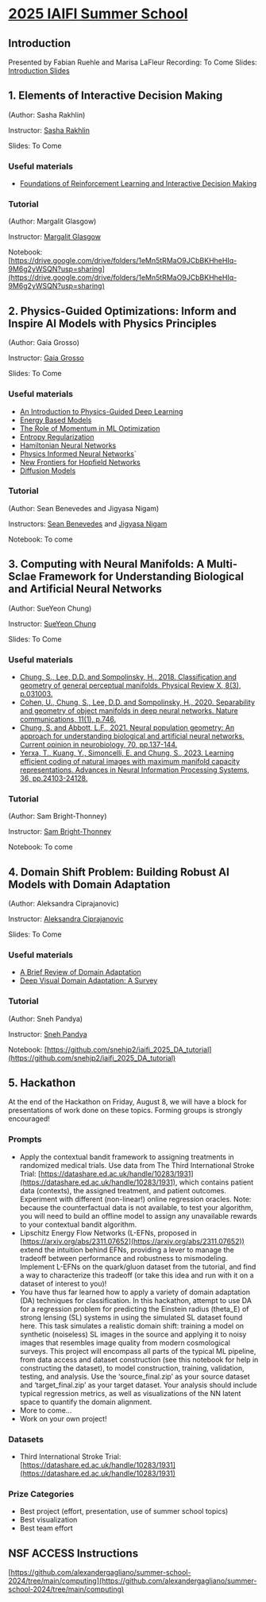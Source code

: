 # [2025 IAIFI Summer School](https://iaifi.org/phd-summer-school.html)

## Introduction
Presented by Fabian Ruehle and Marisa LaFleur
Recording: To Come
Slides: [Introduction Slides](https://www.dropbox.com/scl/fi/kbjpk4vsunedwulezu2yb/2025_Summer-School_Introduction.pdf?rlkey=34cprm9ns3gqlhuk2saxrn3u8&dl=0)

## 1. Elements of Interactive Decision Making
(Author: Sasha Rakhlin)

Instructor: [Sasha Rakhlin](https://www.mit.edu/~rakhlin/)

Slides: To Come

### Useful materials

* [Foundations of Reinforcement Learning and Interactive Decision Making](https://arxiv.org/abs/2312.16730)

### Tutorial
(Author: Margalit Glasgow)

Instructor: [Margalit Glasgow](https://margalitglasgow.github.io)

Notebook: [https://drive.google.com/drive/folders/1eMn5tRMaO9JCbBKHheHIq-9M6g2yWSQN?usp=sharing](https://drive.google.com/drive/folders/1eMn5tRMaO9JCbBKHheHIq-9M6g2yWSQN?usp=sharing)

## 2. Physics-Guided Optimizations: Inform and Inspire AI Models with Physics Principles
(Author: Gaia Grosso)

Instructor: [Gaia Grosso](https://iaifi.org/current-fellows.html#gaia-grosso)

Slides: To Come

### Useful materials

* [An Introduction to Physics-Guided Deep Learning](https://www.pnas.org/doi/10.1073/pnas.2311808121)
* [Energy Based Models](https://www.researchgate.net/profile/Marcaurelio-Ranzato/publication/216792742_A_Tutorial_on_Energy-Based_Learning/links/0912f50c6862425435000000/A-Tutorial-on-Energy-Based-Learning.pdf)
* [The Role of Momentum in ML Optimization](https://distill.pub/2017/momentum/)
* [Entropy Regularization](https://www.researchgate.net/profile/Y-Bengio/publication/237619703_9_Entropy_Regularization/links/0f3175320aaecbde17000000/9-Entropy-Regularization.pdf)
* [Hamiltonian Neural Networks](https://proceedings.neurips.cc/paper/2019/file/26cd8ecadce0d4efd6cc8a8725cbd1f8-Paper.pdf)
* [Physics Informed Neural Networks](https://arxiv.org/pdf/2105.09506)`  
* [New Frontiers for Hopfield Networks](https://www.nature.com/articles/s42254-023-00595-y)
* [Diffusion Models](https://arxiv.org/pdf/2209.00796)

### Tutorial
(Author: Sean Benevedes and Jigyasa Nigam)

Instructors: [Sean Benevedes](https://physics.mit.edu/faculty/sean-benevedes/) and [Jigyasa Nigam](https://curiosity54.github.io)

Notebook: To come

## 3. Computing with Neural Manifolds: A Multi-Sclae Framework for Understanding Biological and Artificial Neural Networks
(Author: SueYeon Chung)

Instructor: [SueYeon Chung](https://as.nyu.edu/faculty/sueyeon-chung.html)

Slides: To Come

### Useful materials

* [Chung, S., Lee, D.D. and Sompolinsky, H., 2018. Classification and geometry of general perceptual manifolds. Physical Review X, 8(3), p.031003.](https://arxiv.org/abs/1710.06487)
* [Cohen, U., Chung, S., Lee, D.D. and Sompolinsky, H., 2020. Separability and geometry of object manifolds in deep neural networks. Nature communications, 11(1), p.746.](https://www.nature.com/articles/s41467-020-14578-5)
* [Chung, S. and Abbott, L.F., 2021. Neural population geometry: An approach for understanding biological and artificial neural networks. Current opinion in neurobiology, 70, pp.137-144.](https://arxiv.org/abs/2104.07059)
* [Yerxa, T., Kuang, Y., Simoncelli, E. and Chung, S., 2023. Learning efficient coding of natural images with maximum manifold capacity representations. Advances in Neural Information Processing Systems, 36, pp.24103-24128.](https://arxiv.org/abs/2303.03307)

### Tutorial
(Author: Sam Bright-Thonney)

Instructor: [Sam Bright-Thonney](https://www.sambrightthonney.com)

Notebook: To come

## 4. Domain Shift Problem: Building Robust AI Models with Domain Adaptation
(Author: Aleksandra Ciprajanovic)

Instructor: [Aleksandra Ciprajanovic](https://aleksandraciprijanovic.wordpress.com/)

Slides: To Come
  
### Useful materials

* [A Brief Review of Domain Adaptation](https://arxiv.org/pdf/2010.03978v1)
* [Deep Visual Domain Adaptation: A Survey](https://arxiv.org/pdf/1802.03601)
  
### Tutorial
(Author: Sneh Pandya)

Instructor: [Sneh Pandya](https://snehjp2.github.io)

Notebook: [https://github.com/snehjp2/iaifi_2025_DA_tutorial](https://github.com/snehjp2/iaifi_2025_DA_tutorial)
  
    
## 5. Hackathon
At the end of the Hackathon on Friday, August 8, we will have a block for presentations of work done on these topics. Forming groups is strongly encouraged!

### Prompts
* Apply the contextual bandit framework to assigning treatments in randomized medical trials. Use data from The Third International Stroke Trial: [https://datashare.ed.ac.uk/handle/10283/1931](https://datashare.ed.ac.uk/handle/10283/1931), which contains patient data (contexts), the assigned treatment, and patient outcomes. Experiment with different (non-linear!) online regression oracles. Note: because the counterfactual data is not available, to test your algorithm, you will need to build an offline model to assign any unavailable rewards to your contextual bandit algorithm.
* Lipschitz Energy Flow Networks (L-EFNs, proposed in [https://arxiv.org/abs/2311.07652](https://arxiv.org/abs/2311.07652)) extend the intuition behind EFNs, providing a lever to manage the tradeoff between performance and robustness to mismodeling. Implement L-EFNs on the quark/gluon dataset from the tutorial, and find a way to characterize this tradeoff (or take this idea and run with it on a dataset of interest to you)!
* You have thus far learned how to apply a variety of domain adaptation (DA) techniques for classification. In this hackathon, attempt to use DA for a regression problem for predicting the Einstein radius (theta_E) of strong lensing (SL) systems in using the simulated SL dataset found here. This task simulates a realistic domain shift: training a model on synthetic (noiseless) SL images in the source and applying it to noisy images that resembles image quality from modern cosmological surveys. This project will encompass all parts of the typical ML pipeline, from data access and dataset construction (see this notebook for help in constructing the dataset), to model construction, training, validation, testing, and analysis. Use the ‘source_final.zip’ as your source dataset and ‘target_final.zip’ as your target dataset. Your analysis should include typical regression metrics, as well as visualizations of the NN latent space to quantify the domain alignment.
* More to come...
* Work on your own project! 

### Datasets
* Third International Stroke Trial: [https://datashare.ed.ac.uk/handle/10283/1931](https://datashare.ed.ac.uk/handle/10283/1931)
 
### Prize Categories
* Best project (effort, presentation, use of summer school topics)
* Best visualization
* Best team effort

## NSF ACCESS Instructions

[https://github.com/alexandergagliano/summer-school-2024/tree/main/computing](https://github.com/alexandergagliano/summer-school-2024/tree/main/computing)
